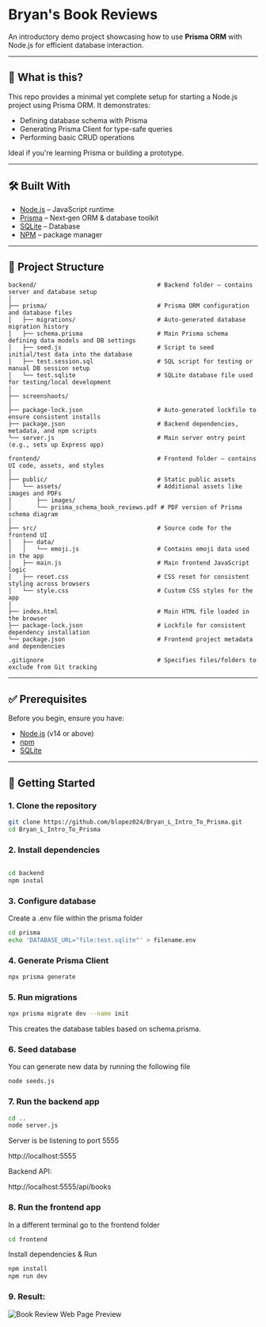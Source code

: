 # Bryan's Book Reviews

An introductory demo project showcasing how to use **Prisma ORM** with Node.js for efficient database interaction.

---

## 🚀 What is this?

This repo provides a minimal yet complete setup for starting a Node.js project using Prisma ORM. It demonstrates:

- Defining database schema with Prisma
- Generating Prisma Client for type-safe queries
- Performing basic CRUD operations

Ideal if you're learning Prisma or building a prototype.

---

## 🛠️ Built With

- [Node.js](https://nodejs.org/) – JavaScript runtime
- [Prisma](https://www.prisma.io/) – Next‑gen ORM & database toolkit
- [SQLite](https://sqlite.org/) – Database
- [NPM](https://www.npmjs.com/) – package manager

---

## 📁 Project Structure

```
backend/                                  # Backend folder – contains server and database setup
│
├── prisma/                               # Prisma ORM configuration and database files
│   ├── migrations/                       # Auto-generated database migration history
│   ├── schema.prisma                     # Main Prisma schema defining data models and DB settings
│   ├── seed.js                           # Script to seed initial/test data into the database
│   ├── test.session.sql                  # SQL script for testing or manual DB session setup
│   └── test.sqlite                       # SQLite database file used for testing/local development
│
├── screenshoots/
│
├── package-lock.json                     # Auto-generated lockfile to ensure consistent installs
├── package.json                          # Backend dependencies, metadata, and npm scripts
└── server.js                             # Main server entry point (e.g., sets up Express app)
```

```
frontend/                                 # Frontend folder – contains UI code, assets, and styles
│
├── public/                               # Static public assets
│   └── assets/                           # Additional assets like images and PDFs
│       ├── images/
│       └── prisma_schema_book_reviews.pdf # PDF version of Prisma schema diagram
│
├── src/                                  # Source code for the frontend UI
│   ├── data/
│   │   └── emoji.js                      # Contains emoji data used in the app
│   ├── main.js                           # Main frontend JavaScript logic
│   ├── reset.css                         # CSS reset for consistent styling across browsers
│   └── style.css                         # Custom CSS styles for the app
│
├── index.html                            # Main HTML file loaded in the browser
├── package-lock.json                     # Lockfile for consistent dependency installation
└── package.json                          # Frontend project metadata and dependencies

```

```
.gitignore                                # Specifies files/folders to exclude from Git tracking
```

---

## ✅ Prerequisites

Before you begin, ensure you have:

- [Node.js](https://nodejs.org/) (v14 or above)
- [npm](https://www.npmjs.com/)
- [SQLite](https://sqlite.org/)

---

## 🧰 Getting Started

### 1. Clone the repository

```bash
git clone https://github.com/blopez024/Bryan_L_Intro_To_Prisma.git
cd Bryan_L_Intro_To_Prisma
```

### 2. Install dependencies

```bash

cd backend
npm instal
```

### 3. Configure database

Create a .env file within the prisma folder

```bash
cd prisma
echo 'DATABASE_URL="file:test.sqlite"' > filename.env
```

### 4. Generate Prisma Client

```bash
npx prisma generate
```

### 5. Run migrations

```bash
npx prisma migrate dev --name init
```

This creates the database tables based on schema.prisma.

### 6. Seed database

You can generate new data by running the following file

```bash
node seeds.js
```

### 7. Run the backend app

```bash
cd ..
node server.js
```

Server is be listening to port 5555

http://localhost:5555

Backend API:

http://localhost:5555/api/books

### 8. Run the frontend app

In a different terminal go to the frontend folder

```bash
cd frontend
```

Install dependencies & Run

```bash
npm install
npm run dev
```

### 9. Result:

![Book Review Web Page Preview](./frontend/public/assets/book_review_preview.gif)
